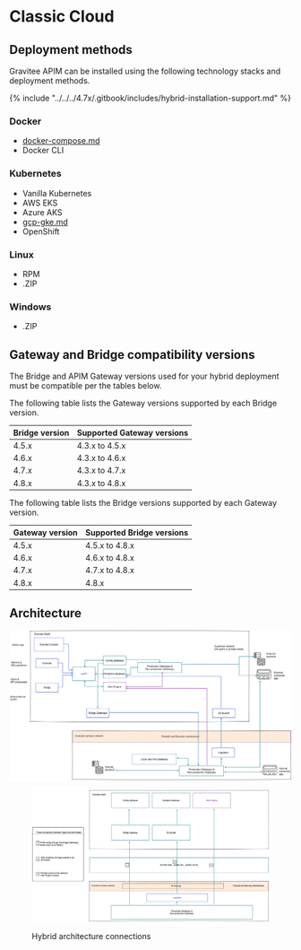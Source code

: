 # Classic Cloud

## Deployment methods

Gravitee APIM can be installed using the following technology stacks and deployment methods.

{% include "../../../4.7x/.gitbook/includes/hybrid-installation-support.md" %}

### Docker

* [docker-compose.md](docker/docker-compose.md "mention")
* Docker CLI

### Kubernetes

* Vanilla Kubernetes
* AWS EKS
* Azure AKS
* [gcp-gke.md](kubernetes/gcp-gke.md "mention")
* OpenShift

### Linux

* RPM
* .ZIP

### Windows

* .ZIP

## Gateway and Bridge compatibility versions

The Bridge and APIM Gateway versions used for your hybrid deployment must be compatible per the tables below.

The following table lists the Gateway versions supported by each Bridge version.

| Bridge version | Supported Gateway versions |
| -------------- | -------------------------- |
| 4.5.x          | 4.3.x to 4.5.x             |
| 4.6.x          | 4.3.x to 4.6.x             |
| 4.7.x          | 4.3.x to 4.7.x             |
| 4.8.x          | 4.3.x to 4.8.x             |

The following table lists the Bridge versions supported by each Gateway version.

| Gateway version | Supported Bridge versions |
| --------------- | ------------------------- |
| 4.5.x           | 4.5.x to 4.8.x            |
| 4.6.x           | 4.6.x to 4.8.x            |
| 4.7.x           | 4.7.x to 4.8.x            |
| 4.8.x           | 4.8.x                     |

## Architecture

<img src="../../.gitbook/assets/file.excalidraw (18).svg" alt="Hybrid deployment architecture" class="gitbook-drawing">

<figure><img src="../../.gitbook/assets/image (173).png" alt="Diagram showing the hybrid architecture"><figcaption><p>Hybrid architecture connections</p></figcaption></figure>
